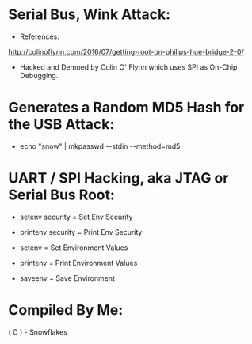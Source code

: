 # Serial Bus, Wink Attack:

* References:

http://colinoflynn.com/2016/07/getting-root-on-philips-hue-bridge-2-0/

* Hacked and Demoed by Colin O' Flynn which uses SPI as On-Chip Debugging.


# Generates a Random MD5 Hash for the USB Attack:


* echo "snow" | mkpasswd --stdin --method=md5




# UART / SPI Hacking, aka JTAG or Serial Bus Root:


* setenv security = Set Env Security

* printenv security = Print Env Security

* setenv = Set Environment Values

* printenv = Print Environment Values

* saveenv = Save Environment



# Compiled By Me:

( C ) - Snowflakes
